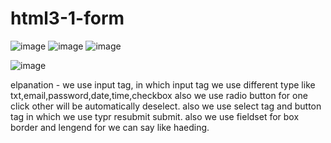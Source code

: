 # html3-1-form
![image](https://github.com/SaurabhShrikhande/html3-1-form/assets/142402502/2ce8a9df-9633-4b41-b872-082d5c85d4ab)
![image](https://github.com/SaurabhShrikhande/html3-1-form/assets/142402502/de084f4b-daa6-42f4-b104-6cbe982c4ba0)
![image](https://github.com/SaurabhShrikhande/html3-1-form/assets/142402502/8f7d4283-e320-4ea2-bfdc-5cf1d41d365a)

![image](https://github.com/SaurabhShrikhande/html3-1-form/assets/142402502/a7276c37-8593-4737-a601-e1aea1d4b527)


elpanation - 
we use input tag, in which input tag we use different type like txt,email,password,date,time,checkbox also we use radio button for one click other will be automatically deselect.
also we use select tag and button tag in which we use typr resubmit submit. also we use fieldset for box border and lengend for we can say like haeding.
